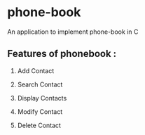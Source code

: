 # phone-book
An application to implement phone-book in C 

## Features of phonebook :
					
1. Add Contact

2. Search Contact

3. Display Contacts

4. Modify Contact

5. Delete Contact
